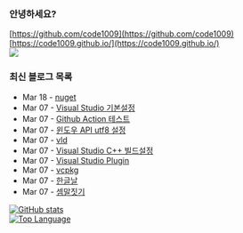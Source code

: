 ### 안녕하세요?
[https://github.com/code1009](https://github.com/code1009)  
[https://code1009.github.io/](https://code1009.github.io/)  
![](https://avatars.githubusercontent.com/u/9472495?s=400&u=2df04e1c78d875ea822f513017663edec6e366e3&v=4)  

### 최신 블로그 목록
<!-- feed start -->
- Mar 18 - [nuget](https://code1009.github.io/p/nuget/)
- Mar 07 - [Visual Studio 기본설정](https://code1009.github.io/p/visual-studio-%EA%B8%B0%EB%B3%B8%EC%84%A4%EC%A0%95/)
- Mar 07 - [Github Action 테스트](https://code1009.github.io/p/github-action-%ED%85%8C%EC%8A%A4%ED%8A%B8/)
- Mar 07 - [윈도우 API utf8 설정](https://code1009.github.io/p/%EC%9C%88%EB%8F%84%EC%9A%B0-api-utf8-%EC%84%A4%EC%A0%95/)
- Mar 07 - [vld](https://code1009.github.io/p/vld/)
- Mar 07 - [Visual Studio C++ 빌드설정](https://code1009.github.io/p/visual-studio-c-%EB%B9%8C%EB%93%9C%EC%84%A4%EC%A0%95/)
- Mar 07 - [Visual Studio Plugin](https://code1009.github.io/p/visual-studio-plugin/)
- Mar 07 - [vcpkg](https://code1009.github.io/p/vcpkg/)
- Mar 07 - [한글날](https://code1009.github.io/p/%ED%95%9C%EA%B8%80%EB%82%A0/)
- Mar 07 - [셈말짓기](https://code1009.github.io/p/%EC%85%88%EB%A7%90%EC%A7%93%EA%B8%B0/)
<!-- feed end -->

[![GitHub stats](https://github-readme-stats.vercel.app/api?username=code1009)](https://github.com/anuraghazra/github-readme-stats)  
[![Top Language](https://github-readme-stats.vercel.app/api/top-langs/?username=code1009)](https://github.com/anuraghazra/github-readme-stats)  

<!--
**code1009/code1009** is a ✨ _special_ ✨ repository because its `README.md` (this file) appears on your GitHub profile.

Here are some ideas to get you started:
- 👋 짝짝짝
- 🔭 I’m currently working on ...
- 🌱 I’m currently learning ...
- 👯 I’m looking to collaborate on ...
- 🤔 I’m looking for help with ...
- 💬 Ask me about ...
- 📫 How to reach me: ...
- 😄 Pronouns: ...
- ⚡ Fun fact: ...
-->
